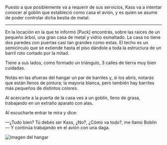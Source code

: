 Puesto a que posiblemente va a requerir de sus servicios, Kass va a intentar conocer al goblin que estableció como casa el avión, y es quien se asume de poder controlar dicha bestia de metal.

---

En la locación en la que te informó [Puck] encontrás, sobre las raíces de un pequeño árbol, una gran casa de metal y vidrio esmaltado. La casa no tiene dos paredes con puertas casi tan grandes como estas. El techo es un semicírculo que se extiende hasta el piso dándole a toda la estructura de un barril roto cortado por la mitad.

Tiene a sus lados, como formado un triángulo, 3 calles de tierra muy bien cuidadas.

Notás en las afueras del hangar un par de barriles y, si los abrís, notarás que están llenos de pintura; la mayoría blanca, pero también hay barriles más pequeños de distintos colores.

Al acercarte a la puerta de la casa ves a un goblin, lleno de grasa, trabajando en un extraño aparato con alas.

Al escucharte entrar te mira y dice:

—¿Tudo bien? Tú debés ser Kass, ¿No?, ¿Cómo va todo?, me llamo Boblin — Y continúa trabajando en el avión con una daga.

  ![Imagen del hangar](https://storage.googleapis.com/pai-images/db5130e3255a4269adf83b2428c4515b.jpeg)
